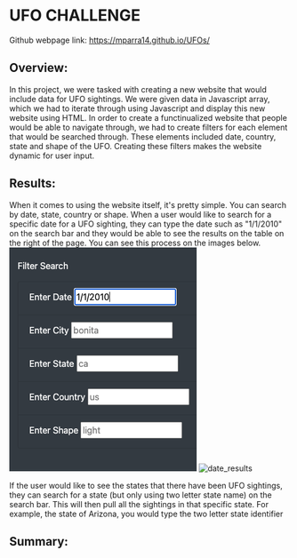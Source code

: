 # UFO CHALLENGE

Github webpage link: https://mparra14.github.io/UFOs/

## Overview:
In this project, we were tasked with creating a new website that would include data for UFO sightings. We were given data in Javascript array, which we had to iterate through using Javascript and  display this new website using HTML. In order to create a functinualized website that people would be able to navigate through, we had to create filters for each element that would be searched through. These elements included date, country, state and shape of the UFO. Creating these filters makes the website dynamic for user input.

## Results:
When it comes to using the website itself, it's pretty simple. You can search by date, state, country or shape. When a user would like to search for a specific date for a UFO sighting, they can type the date such as "1/1/2010" on the search bar and they would be able to see the results on the table on the right of the page. You can see this process on the images below. 
![date_search](https://github.com/Mparra14/UFOs/blob/main/date_search.png)
![date_results]()

If the user would like to see the states that there have been UFO sightings, they can search for a state (but only using two letter state name) on the search bar. This will then pull all the sightings in that specific state. For example, the state of Arizona, you would type the two letter state identifier 

## Summary:
